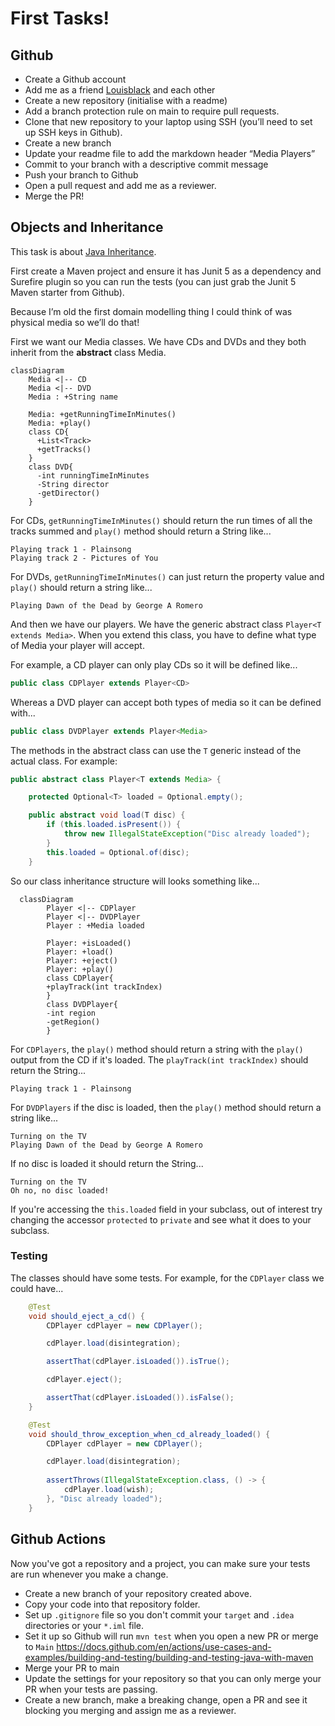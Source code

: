 # First Tasks!

## Github

* Create a Github account
* Add me as a friend [Louisblack](https://github.com/louisblack) and each other
* Create a new repository (initialise with a readme)
* Add a branch protection rule on main to require pull requests.
* Clone that new repository to your laptop using SSH (you’ll need to set up SSH keys in Github).
* Create a new branch
* Update your readme file to add the markdown header “Media Players”
* Commit to your branch with a descriptive commit message
* Push your branch to Github
* Open a pull request and add me as a reviewer.
* Merge the PR!

## Objects and Inheritance 

This task is about [Java Inheritance](https://docs.oracle.com/javase/tutorial/java/IandI/subclasses.html).

First create a Maven project and ensure it has Junit 5 as a dependency and Surefire plugin so you can run the tests (you can just grab the Junit 5 Maven starter from Github).

Because I’m old the first domain modelling thing I could think of was physical media so we’ll do that!

First we want our Media classes. We have CDs and DVDs and they both inherit from the **abstract** class Media.

```mermaid
classDiagram
    Media <|-- CD
    Media <|-- DVD
    Media : +String name
    
    Media: +getRunningTimeInMinutes()
    Media: +play()
    class CD{
      +List<Track>
      +getTracks()
    }
    class DVD{
      -int runningTimeInMinutes
      -String director
      -getDirector()
    }
```

For CDs, `getRunningTimeInMinutes()` should return the run times of all the tracks summed
and `play()` method should return a String like...

```
Playing track 1 - Plainsong
Playing track 2 - Pictures of You
```

For DVDs, `getRunningTimeInMinutes()` can just return the property value
and `play()` should return a string like...

```
Playing Dawn of the Dead by George A Romero
```

And then we have our players. We have the generic abstract class `Player<T extends Media>`.
When you extend this class, you have to define what type of Media your player will accept.

For example, a CD player can only play CDs so it will be defined like...

```java
public class CDPlayer extends Player<CD>
```

Whereas a DVD player can accept both types of media so it can be defined with...

```java
public class DVDPlayer extends Player<Media>
```

The methods in the abstract class can use the `T` generic instead of the actual class. For example:

```java
public abstract class Player<T extends Media> {

    protected Optional<T> loaded = Optional.empty();

    public abstract void load(T disc) {
        if (this.loaded.isPresent()) {
            throw new IllegalStateException("Disc already loaded");
        }
        this.loaded = Optional.of(disc);
    }
```

So our class inheritance structure will looks something like...

```mermaid
  classDiagram
        Player <|-- CDPlayer
        Player <|-- DVDPlayer
        Player : +Media loaded
        
        Player: +isLoaded()
        Player: +load()
        Player: +eject()
        Player: +play()
        class CDPlayer{
        +playTrack(int trackIndex)
        }
        class DVDPlayer{
        -int region
        -getRegion()
        }
```

For `CDPlayers`, the `play()` method should return a string with the `play()` output from the CD if it's loaded.
The `playTrack(int trackIndex)` should return the String...

```
Playing track 1 - Plainsong
```

For `DVDPlayers` if the disc is loaded, then the `play()` method should return a string like...

```
Turning on the TV
Playing Dawn of the Dead by George A Romero
```

If no disc is loaded it should return the String...

```
Turning on the TV
Oh no, no disc loaded!
```

If you're accessing the `this.loaded` field in your subclass, out of interest try changing the accessor `protected` to `private` and see what it does to your subclass.

### Testing

The classes should have some tests. For example, for the `CDPlayer` class we could have...

```java
    @Test
    void should_eject_a_cd() {
        CDPlayer cdPlayer = new CDPlayer();

        cdPlayer.load(disintegration);

        assertThat(cdPlayer.isLoaded()).isTrue();

        cdPlayer.eject();

        assertThat(cdPlayer.isLoaded()).isFalse();
    }

    @Test
    void should_throw_exception_when_cd_already_loaded() {
        CDPlayer cdPlayer = new CDPlayer();

        cdPlayer.load(disintegration);
        
        assertThrows(IllegalStateException.class, () -> {
            cdPlayer.load(wish);
        }, "Disc already loaded");
    }
```

## Github Actions

Now you've got a repository and a project, you can make sure your tests are run whenever you make a change.

* Create a new branch of your repository created above.
* Copy your code into that repository folder.
* Set up  `.gitignore` file so you don't commit your `target` and `.idea` directories or your `*.iml` file.
* Set it up so Github will run `mvn test` when you open a new PR or merge to `Main` https://docs.github.com/en/actions/use-cases-and-examples/building-and-testing/building-and-testing-java-with-maven
* Merge your PR to main
* Update the settings for your repository so that you can only merge your PR when your tests are passing.
* Create a new branch, make a breaking change, open a PR and see it blocking you merging and assign me as a reviewer.
